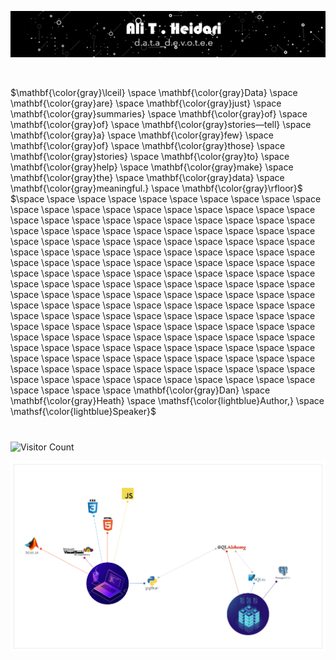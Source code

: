 <p align=center>
  
![](https://github.com/theidari/theidari/blob/main/site%20backgroundwe.gif)
  
</p>

</br>

$\mathbf{\color{gray}\lceil} \space \mathbf{\color{gray}Data} \space \mathbf{\color{gray}are} \space \mathbf{\color{gray}just} \space \mathbf{\color{gray}summaries} \space \mathbf{\color{gray}of} \space \mathbf{\color{gray}of} \space \mathbf{\color{gray}stories—tell} \space \mathbf{\color{gray}a} \space \mathbf{\color{gray}few} \space \mathbf{\color{gray}of} \space \mathbf{\color{gray}those} \space \mathbf{\color{gray}stories} \space \mathbf{\color{gray}to} \space \mathbf{\color{gray}help} \space \mathbf{\color{gray}make} \space \mathbf{\color{gray}the} \space \mathbf{\color{gray}data} \space \mathbf{\color{gray}meaningful.} \space \mathbf{\color{gray}\rfloor}$
$\space \space \space \space \space \space \space \space \space \space \space \space \space \space \space \space \space \space \space \space \space \space \space \space \space \space \space \space \space \space \space \space \space \space \space \space \space \space \space \space \space \space \space \space \space \space \space \space \space \space \space \space \space \space \space \space \space \space \space \space \space \space \space \space \space \space \space \space \space \space \space \space \space \space \space \space \space \space \space \space \space \space \space \space \space \space \space \space \space \space \space \space \space \space \space \space \space \space \space \space \space \space \space \space \space \space \space \space \space \space \space \space \space \space \space \space \space \space \space \space \space \space \space \space \space \space \space \space \space \space \space \space \space \space \space \space \space \space \space \space \space \space \space \space \space \space \space \space \space \space \space \space \space \space \space \space \space \space \space \space \space \space \space \space \space \space \space \space \space \space \space \space \space \space \space \space \space \space \space \space \space \space \space \space \mathbf{\color{gray}Dan} \space \mathbf{\color{gray}Heath} \space \mathsf{\color{lightblue}Author,} \space \mathsf{\color{lightblue}Speaker}$

 



<h1 align=center>
</h1> 


![Visitor Count](https://profile-counter.glitch.me/theidari/count.svg)


<p align="Center">
<img src="https://github.com/theidari/theidari/blob/main/programming2.png" width="1000">
</p>


